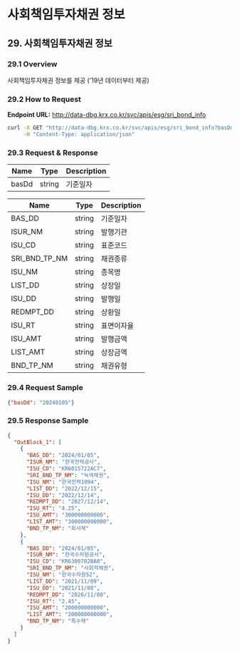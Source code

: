 # 사회책임투자채권 정보

## 29. 사회책임투자채권 정보

### 29.1 Overview
사회책임투자채권 정보를 제공 ('19년 데이터부터 제공)

### 29.2 How to Request
**Endpoint URL:** http://data-dbg.krx.co.kr/svc/apis/esg/sri_bond_info

```bash
curl -X GET "http://data-dbg.krx.co.kr/svc/apis/esg/sri_bond_info?basDd=20240105" \
     -H "Content-Type: application/json"
```

### 29.3 Request & Response

| Name            | Type   | Description      |
|-----------------|--------|------------------|
| basDd           | string | 기준일자         |

| Name            | Type   | Description      |
|-----------------|--------|------------------|
| BAS_DD          | string | 기준일자         |
| ISUR_NM         | string | 발행기관         |
| ISU_CD          | string | 표준코드         |
| SRI_BND_TP_NM   | string | 채권종류         |
| ISU_NM          | string | 종목명           |
| LIST_DD         | string | 상장일           |
| ISU_DD          | string | 발행일           |
| REDMPT_DD       | string | 상환일           |
| ISU_RT          | string | 표면이자율       |
| ISU_AMT         | string | 발행금액         |
| LIST_AMT        | string | 상장금액         |
| BND_TP_NM       | string | 채권유형         |

### 29.4 Request Sample
```json
{"basDd": "20240105"}
```

### 29.5 Response Sample
```json
{
  "OutBlock_1": [
    {
      "BAS_DD": "2024/01/05",
      "ISUR_NM": "한국전력공사",
      "ISU_CD": "KR6015722AC7",
      "SRI_BND_TP_NM": "녹색채권",
      "ISU_NM": "한국전력1094",
      "LIST_DD": "2022/12/15",
      "ISU_DD": "2022/12/14",
      "REDMPT_DD": "2027/12/14",
      "ISU_RT": "4.25",
      "ISU_AMT": "300000000000",
      "LIST_AMT": "300000000000",
      "BND_TP_NM": "회사채"
    },
    {
      "BAS_DD": "2024/01/05",
      "ISUR_NM": "한국수자원공사",
      "ISU_CD": "KR6380702BA8",
      "SRI_BND_TP_NM": "사회적채권",
      "ISU_NM": "한국수자원52",
      "LIST_DD": "2021/11/09",
      "ISU_DD": "2021/11/08",
      "REDMPT_DD": "2026/11/08",
      "ISU_RT": "2.45",
      "ISU_AMT": "200000000000",
      "LIST_AMT": "200000000000",
      "BND_TP_NM": "특수채"
    }
  ]
}
```